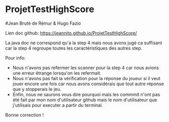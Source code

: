 # ProjetTestHighScore

#Jean Bruté de Rémur & Hugo Fazio

Lien doc github: https://jeannito.github.io/ProjetTestHighScore/

La java doc ne correspond qu'a la step 4 mais nous avons jugé ca suffisant car la step 4 regroupe toutes les caractéristiques des autres step.

Pour info:
- Nous n'avons pas refermer les scanner pour la step 4 car nous avions une erreur étrange lorsqu'on les refermait.
- Nous n'avons pas fait la vérification pour la réponse du joueur si il veut jouer encore une fois car nous avons considérais que tout autre réponse que y stopperais le jeu.
- Enfin, nous ne saurons vous dire pourquoi mais les commmit n'ont pas été fait par mon nom d'utilisateur github mais le nom d'utilisateur que j'utilisais pour executer a partir du terminal.

Bonne correction !
